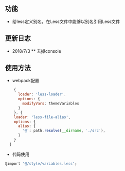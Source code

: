 ## 功能

* 给less定义别名，在Less文件中能够以别名引用Less文件

## 更新日志
* 2018/7/3
** 去掉console

## 使用方法

* webpack配置

```javascript
    {
      loader: 'less-loader',
      options: {
        modifyVars: themeVariables
      }
    }, {
    loader: 'less-file-alias',
    options: {
      alias: {
        '@': path.resolve(__dirname, './src'),
      }
    }
  }
```

* 代码使用

```javascript
@import '@/style/variables.less';
```
